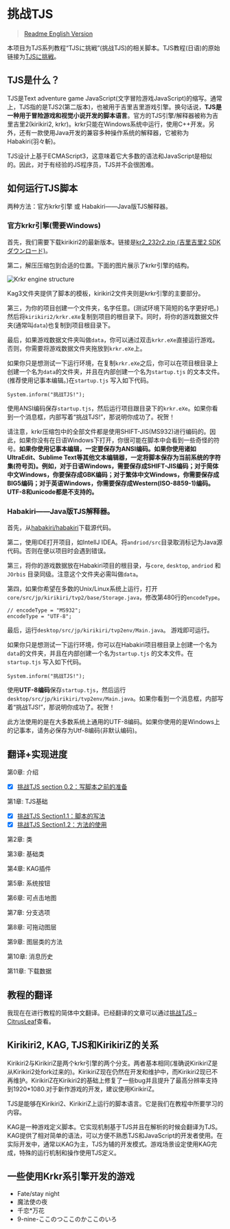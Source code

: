 # 挑战TJS

> [Readme English Version](https://github.com/lchloride/TJS_challenge/blob/master/readme.md)

本项目为TJS系列教程“TJSに挑戦”(挑战TJS)的相关脚本。TJS教程(日语)的原始链接为[TJSに挑戦](http://tjs2.info/index.html)。


## TJS是什么？

TJS是Text adventure game JavaScript(文字冒险游戏JavaScript)的缩写。通常上，TJS指的是TJS2(第二版本)，也被用于吉里吉里游戏引擎。换句话说，**TJS是一种用于冒险游戏和视觉小说开发的脚本语言**。官方的TJS引擎/解释器被称为吉里吉里2(kirikiri2, krkr)。krkr只能在Windows系统中运行，使用C++开发。另外，还有一款使用Java开发的兼容多种操作系统的解释器，它被称为Habakiri(羽々斬)。

TJS设计上基于ECMAScript3，这意味着它大多数的语法和JavaScript是相似的。因此，对于有经验的JS程序员，TJS并不会很困难。

## 如何运行TJS脚本

两种方法：官方krkr引擎 或 Habakiri——Java版TJS解释器。

### 官方krkr引擎(需要Windows)

首先，我们需要下载kirikiri2的最新版本。链接是[kr2_232r2.zip (吉里吉里2 SDK ダウンロード)](https://krkrz.github.io/download/kr2_232r2.zip)。

第二，解压压缩包到合适的位置。下面的图片展示了krkr引擎的结构。

![Krkr engine structure](https://chenghongli.com/zh/wp-content/uploads/sites/3/2018/11/TJS000201-copy.png)

Kag3文件夹提供了脚本的模板，kirikiri2文件夹则是krkr引擎的主要部分。

第三，为你的项目创建一个文件夹，名字任意。(测试环境下简短的名字更好吧。)然后将`kirikiri2/krkr.eXe`复制到项目的根目录下。同时，将你的游戏数据文件夹(通常叫`data`)也复制到项目根目录下。

最后，如果游戏数据文件夹叫做`data`，你可以通过双击`krkr.eXe`直接运行游戏。否则，你需要将游戏数据文件夹拖放到`krkr.eXe`上。

如果你只是想测试一下运行环境，在复制`krkr.eXe`之后，你可以在项目根目录上创建一个名为`data`的文件夹，并且在内部创建一个名为`startup.tjs` 的文本文件。(推荐使用记事本编辑。)在`startup.tjs` 写入如下代码。

```javascript=
System.inform("挑战TJS!");
```

使用ANSI编码保存`startup.tjs`，然后运行项目跟目录下的`krkr.eXe`。如果你看到一个消息框，内部写着“挑战TJS!”，那说明你成功了。祝贺！

请注意，krkr压缩包中的全部文件都是使用SHIFT-JIS(MS932)进行编码的。因此，如果你没有在日语Windows下打开，你很可能在脚本中会看到一些奇怪的符号。**如果你使用记事本编辑，一定要保存为ANSI编码。如果你使用诸如UltraEdit、Sublime Text等其他文本编辑器，一定将脚本保存为当前系统的字符集(符号页)。例如，对于日语Windows，需要保存成SHIFT-JIS编码；对于简体中文Windows，你要保存成GBK编码；对于繁体中文Windows，你需要保存成BIG5编码；对于英语Windows，你需要保存成Western(ISO-8859-1)编码。UTF-8和unicode都是不支持的。**

### Habakiri——Java版TJS解释器。

首先，从[habakiri/habakiri](https://github.com/habakiri/habakiri)下载源代码。

第二，使用IDE打开项目，如IntellJ IDEA。将`andriod/src`目录取消标记为Java源代码。否则在便以项目时会遇到错误。

第三，将你的游戏数据放在Habakiri项目的根目录，与`core`, `desktop`, `andriod` 和 `JOrbis` 目录同级。注意这个文件夹必需叫做`data`。

第四，如果你希望在多数的Unix/Linux系统上运行，打开`core/src/jp/kirikiri/tvp2/base/Storage.java`，修改第480行的`encodeType`。

```java=
// encodeType = "MS932";
encodeType = "UTF-8";
```

最后，运行`desktop/src/jp/kirikiri/tvp2env/Main.java`。 游戏即可运行。

如果你只是想测试一下运行环境，你可以在Habakiri项目根目录上创建一个名为`data`的文件夹，并且在内部创建一个名为`startup.tjs` 的文本文件。在`startup.tjs` 写入如下代码。

```javascript=
System.inform("挑战TJS!");
```

使用**UTF-8编码**保存`startup.tjs`，然后运行`desktop/src/jp/kirikiri/tvp2env/Main.java`。如果你看到一个消息框，内部写着“挑战TJS!”，那说明你成功了。祝贺！

此方法使用的是在大多数系统上通用的UTF-8编码。如果你使用的是Windows上的记事本，请务必保存为Utf-8编码(非默认编码)。

## 翻译+实现进度

第0章: 介绍

- [x] [挑战TJS section 0.2：写脚本之前的准备](https://chenghongli.com/zh/tech/tjs-challenge-0-2-prepare-to-write-a-script/)

第1章: TJS基础

- [x] [挑战TJS Section1.1：脚本的写法](https://chenghongli.com/zh/tech/js-challenge-1-1-write-scripts/)
- [x] [挑战TJS Section1.2：方法的使用](https://chenghongli.com/zh/tech/tjs-challenge-1-2-use-methods/)

第2章: 类

第3章: 基础类

第4章: KAG插件

第5章: 系统按钮

第6章: 可点击地图

第7章: 分支选项

第8章: 可拖动图层

第9章: 图层类的方法

第10章: 消息历史

第11章: 下载数据

## 教程的翻译

我现在在进行教程的简体中文翻译。已经翻译的文章可以通过[挑战TJS – CitrusLeaf](https://chenghongli.com/zh/tag/tjs-challenge/)查看。

## Kirikiri2, KAG, TJS和KirikiriZ的关系

Kirikiri2与KirikiriZ是两个krkr引擎的两个分支。两者基本相同(准确说KirikiriZ是从Kirikiri2处fork过来的)。KirikiriZ现在仍然在开发和维护中，而Kirikiri2现已不再维护。KirikiriZ在Kirikiri2的基础上修复了一些bug并且提升了最高分辨率支持到1920\*1080.对于新作游戏的开发，建议使用KirikiriZ。

TJS是能够在Kirikiri2、KirikiriZ上运行的脚本语言。它是我们在教程中所要学习的内容。

KAG是一种游戏定义脚本。它实现机制基于TJS并且在解析的时候会翻译为TJS。KAG提供了相对简单的语法，可以方便不熟悉TJS和JavaScript的开发者使用。在实际开发中，通常以KAG为主，TJS为辅的开发模式。游戏场景设定使用KAG完成，特殊的运行机制和操作使用TJS定义。

## 一些使用Krkr系引擎开发的游戏

- Fate/stay night 
- 魔法使の夜
- 千恋\*万花
- 9-nine-ここのつここのかここのいろ

